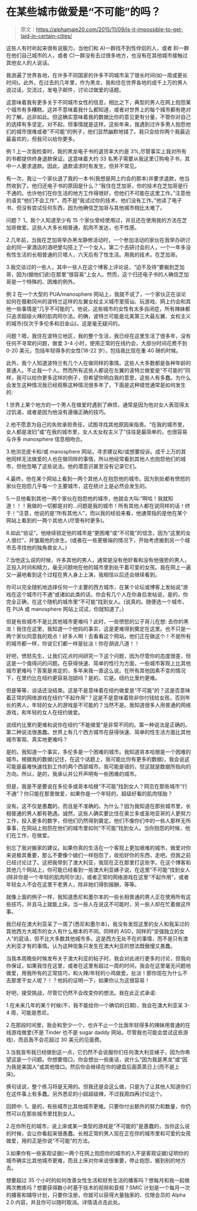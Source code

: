 # 在某些城市做爱是“不可能”的吗？

> 原文：<https://alphamale20.com/2015/11/09/is-it-impossible-to-get-laid-in-certain-cities/>

这些人有时听起来很有说服力，当他们和 A)一群找不到性伴侣的人，或者 B)一群在他们自己城市的人，或者 C)一群没有去过很多地方，也没有在其他城市接触过其他女人的人说话。

我游遍了世界各地，在许多不同国家的许多不同城市呆了很长时间(如一周或更长时间)。此外，在过去的几年里，作为黑龙，我和住在世界各地的成千上万的男人说过话，交流过，发电子邮件，讨论过做爱的话题。

这意味着我有更多关于不同城市女性的信息，相比之下，典型的男人在网上抱怨某个城市有多糟糕。这并不意味着我什么都知道，或者对世界上的每个城市都有绝对的了解。远非如此。但这确实意味着我的数据比你的意见更有分量，不管你对自己的选择有多坚定。对不起，但事情就是这样。这些年来，我遇到过许多男人抱怨他们的城市很难或者“不可能”的例子，他们显然幽默地错了。我只会给你两个我最近最喜欢的，但我可以给你更多。

例 1
上一次我检查时，我的黑龙电子书的退货率大约是 3%,尽管事实上我对所有的书都提供终身退款保证。这意味着大约 33 名男子需要从我这里订购电子书，其中一人要求退款。因此，退款请求时有发生，但并不常见。

有一次，我让一个家伙退了我的一本书(我想是网上约会的那本)并要求退款，他当然收到了。他归还电子书的原因是什么？“我住在芝加哥，你的技术在芝加哥是行不通的。也许他们在你生活的地方工作得很好，但他们不可能在这里工作。”注意他的语言“他们不会工作”，而不是“我试过你的技术，他们没有工作。”他读了电子书，但没有尝试任何东西，因为他确信芝加哥与其他城市相比太难了。

问题？
1。我个人知道至少有 15 个家伙曾经使用过，并且还在使用我的方法在芝加哥做爱。这些人大多长相普通，肌肉不发达，也不性感。

2.几年前，当我在芝加哥举办黑龙静修活动时，一个参加活动的家伙在我举办研讨会的同一家酒店的酒吧里勾搭上了一个女人。第二个去研讨会的人，一个一年多没有性生活的长相普通的贝塔人，六天后有了性生活。用我的技术。在芝加哥。

3.我交谈过的一些人，其中一些人在这个博客上评论说，“迫不及待”要搬到芝加哥，因为(据他们说)在那里“很容易”上女人。然而，这个归还电子书的人确信芝加哥是一个特殊的、困难的例外。

例 2
在一个大型的 PUA/manosphere 网站上，我就不说了，一个家伙正在谈论如何在俄勒冈州的波特兰这样的左翼女权主义城市里搭讪、玩游戏、网上约会和其他一些事情是“几乎不可能的”。他说，这些城市的女性有太多自闭症，所有辣妹都只追求超级火辣的肌肉阿尔法。的确，波特兰可能是北美第三大最左翼、女权主义的城市(仅次于多伦多和旧金山)。这是毫无疑问的。

问题？嗯，我住在波特兰地区，我的整个生活，我已经在这里生活了很多年，没有任何不寻常的问题，做爱 3-4 小时，使用正常的在线约会，大部分时间花费不到 0-20 美元，包括年轻得多的女性(18-22 岁)，包括我比现在重 40 磅的时候。

此外，我个人知道波特兰有几个人在做同样的事情。这些人大多数都是各种年龄的普通人。不止我一个人。然而所有这些人都说在左翼的波特兰做爱是“不可能的”同样，我可以给你更多这样的例子，但希望你明白我的意思，这些人有多蠢。为什么会发生这种情况我已经观察这种情况很多年了，下面是这种错觉通常是如何发生的:

1.世界上某个地方的一个男人在做爱时遇到了麻烦，通常是因为他对女人表现得太过饥渴，或者是因为他没有遵循正确的技巧。

2.他不愿意为自己的失败承担责任，试图寻找其他原因来指责。“在我的城市里，女人都是泼妇”或“在我的城市里，女人太女权主义了”往往是最简单的，也很容易与许多 manosphere 信息相吻合。

3.他浏览皮卡和/或 manosphere 网站，寻求建议和/或想要投诉。成千上万的其他同样无法做爱的人也在做同样的事情，所以他经常看到其他人也抱怨他们的城市，但他忽略了这些说法。他的潜意识甚至没有记录它们。

4.最终，他在某个网站上看到一两个其他人在抱怨他的城市。因为到处都有愤怒的家伙在抱怨几乎每一个主要城市，这在统计上是必然会发生的。

5.一旦他看到其他一两个家伙在抱怨他的城市，他就会大叫:“啊哈！我就知道！！！我做的一切都是对的...问题是我的城市！所有其他人都在说同样的话！终于！”注意，他说的是“所有其他人”，而以我的经验来看，他通常指的是他在某个网站上看到的一两个其他人(尽管有时更多)。

6.如此“验证”，他继续锁定他的城市是“更困难”或“不可能”的信念，因为“这里的女人很烂”，并皱眉他的余生。(或者在一些更极端的情况下，开始考虑搬到另一个城市去寻找他的独角兽女人。)

7.当他这么说的时候，许多其他的男人，通常是没有他好看和没有他强势的男人，正投入时间和精力，毫无问题地在他的城市里到处干着可爱的女孩。我在网上一遍又一遍地看到这个过程在男人身上上演，我相信以后还会继续看到。

你可以完全随机地选择任何一个主要的西方城市，在某个论坛或博客上发帖说“游戏在这个城市行不通”或诸如此类的话，你会有几个人在你身后发帖说，是的，你完全正确，在这个随机的城市里“不可能”找到女人。(说真的。随便选一个城市，在 PUA 或 manosphere 网站上试试，你就知道了。)

但是有些城市不是比其他城市更难吗？此时，一些愤怒的公子哥儿在想:
去你的黑龙！我住在这里，我知道一个他妈的事实，这是更难得到奠定在这里。也不只是一两个家伙同意我的观点！好多人啊！去看看这个网站，他们正在做这个！不是所有的城市都一样，你说它们都一样是扯淡！你在胡说八道！！

好吧，愤怒先生，让我们花点时间研究一下这个问题，因为尽管你的态度很差，但这是一个值得问的问题。在获得快速、简单的性行为方面，一些城市客观上比其他城市更难吗？答案是肯定的，多年来我一直这么说。在所有其他因素不变的情况下，在里约比在纽约更容易泡妞吗？是的，它是。纽约比里约更难。

但是等等，谈话还没结束。这是不是意味着在纽约做爱是“不可能”的？这是否意味着正常的网络游戏在纽约“不起作用”？这是不是意味着除非你付钱给女孩，否则年长的男人，年轻的女人的游戏是不可能的？当然不是。我知道很多人用普通的网络游戏，和年轻的女人在纽约做爱。

说纽约比里约更难和说你在纽约“不能做爱”是非常不同的。第一种说法是正确的。第二种说法很愚蠢。世界上有几个西方城市在获得快速、简单的性生活方面比其他城市客观、真实地更难吗？

是的。我知道一个事实，多伦多是一个困难的城市。我知道哥本哈根是一个困难的城市。根据我的数据(记住，在这个话题上，我可能比你有更多的数据)，我会说这可能是最难快速找到工作的两个西部城市。我可能是错的，但这就是数据所指向的方向。所以，是的，我承认并公开声明有一些困难的城市。

但是，我是不是要说在多伦多或哥本哈根“不可能”找到女人？网恋在那些城市“行不通”？你只能在那里做爱，如果你是一个年轻的，超级好看的肌肉怪胎？

没有。这不仅是愚蠢的，而且是不准确的。为什么？因为我知道在那些城市里，长相普通的男人都有艳遇。诚然，这些人确实要比住在奥兰多或圣地亚哥的人更努力工作，投入更多的数字，但他们仍然得到奠定。他们不像你们中的一些人那样无所事事，在网站上抱怨在他们的城市里如何“不可能”找到女人。当你抱怨的时候，他们在工作，在做爱。

别忘了我对搬家的建议。如果你真的生活在一个客观上更加艰难的城市，做爱对你来说极其重要，那么不要像个娘们一样抱怨了，收拾好你的东西，走吧。但我之前已经讨论过了。这把我带到了澳大利亚，我现在正在那里打这些字。在这个博客和其他几个网站上，你可能已经看到一些澳大利亚婊子说，在这里“不可能”找到女人(除非你是一个年轻的肌肉阿尔法)，或者正常的网络游戏在这里“不起作用”，或者年轻女人不会在这里干老男人，除非她们得到报酬，等等。

就像上面的例子一样，我知道悉尼和墨尔本的一些长相普通的男人正在使用所有这些技巧，并且马上就能上床。当一些人在说这不可能时，另一些人却在忙着做这件事。

我已经在澳大利亚呆了一周了(悉尼和墨尔本)，我没有发现这里的女人和我呆过的其他西方大城市的女人有什么根本的不同。同样的 ASD，同样的“坚强独立的女人”的屁话，但不比大多数其他城市多。这是西方无处不在的事情，而不是只有澳大利亚才有的事情。认为这种现象只发生在澳大利亚的想法既傲慢又愚蠢。

当我本周晚些时候发布关于澳大利亚的帖子时，我会对此进行更多的讨论，但我向你保证，如果我住在这里，或者在这里有超过一周的时间，我会在这里毫无问题地做爱，用我所有的正常技巧，和火辣/年轻的小鸡做爱。扯淡！那你现在为什么不去那里干女人呢？！？他妈的证明一下，如果你认为这很容易！

好吧，接受挑战，尽管它仍然不会改变你的想法。我在此正式承诺:

1.在未来几年的某个时候(不，我不能给你一个确切的日期)，我会在澳大利亚呆 3-4 周，可能是悉尼。

2.在那段时间里，我会和至少一个，也许不止一个比我年轻得多的辣妹用普通的在线游戏做爱(不是 Tinder 也不是 sugar daddy 网站，尽管我也可能会尝试这些游戏)，而且我不会花超过 30 美元的见面费。

3.当我宣布我已经做到这一点，它仍然不会说服你们任何澳大利亚婊子，因为你希望这是一个问题。你想要借口。你会想出一些废话，说什么“因为我是黑龙”或“因为我是美国人”或其他借口。然后你会继续在你的键盘后面蒸蒸日上(而不是上床)。

换句话说，整个练习将是无用的。但我还是会这么做，只是为了让其他人知道你们在这件事上有多蠢。另外悉尼的小妞超级辣，不过我周四再讨论这个。

回顾中:
1。是的，有些城市比其他城市更难。只要你付出额外的努力和数量，你仍然可以在那些城市里找到女人。

2.在你所在的城市，说上床或某一类型的游戏是“不可能的”是愚蠢的，当你这么说的时候，会让你看起来很愚蠢。长相正常的男人现在正在你的城市里和可爱的女孩做爱，用的正是你说“不可能”的方法。

3.如果你有一些客观证据(一两个在网上抱怨你的城市的人不是客观证据)证明你的城市确实比其他城市更难，而且上床对你来说很重要，停止抱怨，搬到别的地方去。

想要超过 35 个小时的如何改善女性生活和财务生活的播客吗？想每月和我一起做两次教练吗？想要获得数小时基于技术的视频和音频？SMIC 计划是一个每月一次的播客和辅导计划，只要你注册，你就可以获得大量独家的、仅限会员的 Alpha 2.0 内容，并且你可以随时取消。详情请点击此处。